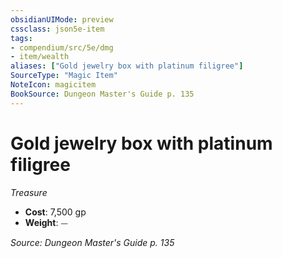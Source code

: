 ```yaml
---
obsidianUIMode: preview
cssclass: json5e-item
tags:
- compendium/src/5e/dmg
- item/wealth
aliases: ["Gold jewelry box with platinum filigree"]
SourceType: "Magic Item"
NoteIcon: magicitem
BookSource: Dungeon Master's Guide p. 135
---
```

# Gold jewelry box with platinum filigree
*Treasure*  

- **Cost**: 7,500 gp
- **Weight**: ⏤

*Source: Dungeon Master's Guide p. 135*